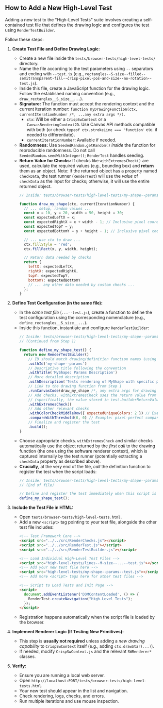 ## How to Add a New High-Level Test

Adding a new test to the "High-Level Tests" suite involves creating a self-contained test file that defines the drawing logic and configures the test using `RenderTestBuilder`.

Follow these steps:

1.  **Create Test File and Define Drawing Logic:**
    *   Create a new file inside the `tests/browser-tests/high-level-tests/` directory.
    *   Name the file according to the test parameters using `--` separators and ending with `--test.js` (e.g., `rectangles--S-size--filled--semitransparent-fill--crisp-pixel-pos-and-size--no-rotation--test.js`).
    *   Inside this file, create a JavaScript function for the drawing logic. Follow the established naming convention (e.g., `draw_rectangles__S_size__...`).
    *   **Signature:** The function must accept the rendering context and the current iteration number: `function myDrawingFunction(ctx, currentIterationNumber /*, ...any extra args */)`.
        *   `ctx`: Will be either a `CrispSwContext` or a `CanvasRenderingContext2D`. Use Canvas API methods compatible with both (or check `typeof ctx.strokeLine === 'function'` etc. if needed to differentiate).
        *   `currentIterationNumber`: Available if needed.
    *   **Randomness:** Use `SeededRandom.getRandom()` *inside* the function for reproducible randomness. Do not call `SeededRandom.seedWithInteger()`; `RenderTest` handles seeding.
    *   **Return Value for Checks:** If checks like `withExtremesCheck()` are used, calculate the required values (e.g., bounding box) and **return** them as an object. Note: If the returned object has a property named `checkData`, the test runner (`RenderTest`) will use the *value* of `checkData` as the input for checks; otherwise, it will use the entire returned object.
        ```javascript
        // Inside: tests/browser-tests/high-level-tests/my-shape--params--test.js

        function draw_my_shape(ctx, currentIterationNumber) {
          // ... setup, random values ...
          const x = 10, y = 20, width = 50, height = 30;
          const expectedLeftX = x;
          const expectedRightX = x + width - 1; // Inclusive pixel coords
          const expectedTopY = y;
          const expectedBottomY = y + height - 1; // Inclusive pixel coords

          // ... use ctx to draw ...
          ctx.fillStyle = 'red';
          ctx.fillRect(x, y, width, height);

          // Return data needed by checks
          return {
            leftX: expectedLeftX,
            rightX: expectedRightX,
            topY: expectedTopY,
            bottomY: expectedBottomY
            // ... any other data needed by custom checks ...
          };
        }
        ```

2.  **Define Test Configuration (in the same file):**
    *   In the *same test file* (`...--test.js`), create a function to define the test configuration using the corresponding nomenclature (e.g., `define_rectangles__S_size__...`).
    *   Inside this function, instantiate and configure `RenderTestBuilder`:
        ```javascript
        // Inside: tests/browser-tests/high-level-tests/my-shape--params--test.js
        // (Continued from Step 1)

        function define_my_shape_test() {
          return new RenderTestBuilder()
            // ID should match drawing/definition function names (using '--' separators)
            .withId('my-shape--params')
            // Descriptive title following the convention
            .withTitle('MyShape: Params Description')
            // More detailed description
            .withDescription('Tests rendering of MyShape with specific parameters using canvas code.')
            // Link to the drawing function from Step 1
            .runCanvasCode(draw_my_shape /*, any extra args for drawing fn */)
            // Add checks. withExtremesCheck uses the return value from draw_my_shape
            // (specifically, the value stored in test.builderReturnValue, potentially from a checkData property)
            .withExtremesCheck()
            // Add other relevant checks
            .withColorCheckMiddleRow({ expectedUniqueColors: 2 }) // Example
            .compareWithThreshold(0, 0) // Example: pixel-perfect comparison
            // Finalize and register the test
            .build();
        }
        ```
    *   Choose appropriate checks. `withExtremesCheck` and similar checks automatically use the object returned by the *first call* to the drawing function (the one using the software renderer context), which is captured internally by the test runner (potentially extracting a `checkData` property as described above).
    *   **Crucially**, at the very end of the file, *call* the definition function to register the test when the script loads:
        ```javascript
        // Inside: tests/browser-tests/high-level-tests/my-shape--params--test.js
        // (End of file)

        // Define and register the test immediately when this script is loaded.
        define_my_shape_test();
        ```

3.  **Include the Test File in HTML:**
    *   Open `tests/browser-tests/high-level-tests.html`.
    *   Add a new `<script>` tag pointing to your test file, alongside the other test file includes:
        ```html
        <!-- Test Framework Core -->
        <script src="../../src/RenderChecks.js"></script>
        <script src="../../src/RenderTest.js"></script>
        <script src="../../src/RenderTestBuilder.js"></script>

        <!-- Load Individual High-Level Test Files -->
        <script src="high-level-tests/lines--M-size--...--test.js"></script>
        <!-- Add your new test file here -->
        <script src="high-level-tests/my-shape--params--test.js"></script>
        <!-- Add more <script> tags here for other test files -->

        <!-- Script to Load Tests and Init Page -->
        <script>
          document.addEventListener('DOMContentLoaded', () => {
            RenderTest.createNavigation("High-Level Tests");
          });
        </script>
        ```
    *   Registration happens automatically when the script file is loaded by the browser.

4.  **Implement Renderer Logic (If Testing New Primitives):**
    *   This step is **usually not required** unless adding a *new drawing capability* to `CrispSwContext` itself (e.g., adding `ctx.drawStar(...)`).
    *   If needed, modify `CrispSwContext.js` and the relevant `SWRenderer*` classes.

5.  **Verify:**
    *   Ensure you are running a local web server.
    *   Open `http://localhost:PORT/tests/browser-tests/high-level-tests.html`.
    *   Your new test should appear in the list and navigation.
    *   Check rendering, logs, checks, and errors.
    *   Run multiple iterations and use mouse inspection.
